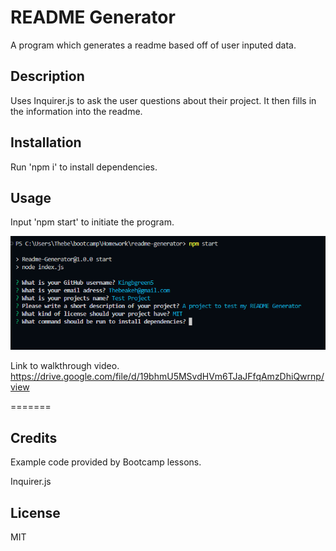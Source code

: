 # README Generator
A program which generates a readme based off of user inputed data.

## Description
Uses Inquirer.js to ask the user questions about their project. It then fills in the information into the readme.

## Installation
Run  'npm i'  to install dependencies.


## Usage
Input 'npm start'  to initiate the program.

![Image of the website](./Assets/Screenshot.png)

Link to walkthrough video.
https://drive.google.com/file/d/19bhmU5MSvdHVm6TJaJFfqAmzDhiQwrnp/view

=======

## Credits
Example code provided by Bootcamp lessons.

Inquirer.js

## License
MIT
